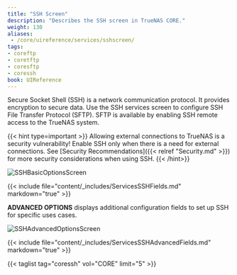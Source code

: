 ```yaml
---
title: "SSH Screen"
description: "Describes the SSH screen in TrueNAS CORE."
weight: 130
aliases:
 - /core/uireference/services/sshscreen/
tags:
- coreftp
- coretftp
- coresftp
- coressh
book: UIReference
---
```


Secure Socket Shell (SSH) is a network communication protocol. It provides encryption to secure data. Use the SSH services screen to configure SSH File Transfer Protocol (SFTP). SFTP is available by enabling SSH remote access to the TrueNAS system. 

{{< hint type=important >}}
Allowing external connections to TrueNAS is a security vulnerability!
Enable SSH only when there is a need for external connections.
See [Security Recommendations]({{< relref "Security.md" >}}) for more security considerations when using SSH.
{{< /hint>}}

![SSHBasicOptionsScreen](/images/CORE/Services/SSHBasicOptionsScreen.png "SSH Basic Options")

{{< include file="content/_includes/ServicesSSHFields.md" markdown="true" >}}

**ADVANCED OPTIONS** displays additional configuration fields to set up SSH for specific uses cases. 

![SSHAdvancedOptionsScreen](/images/CORE/Services/SSHAdvancedOptionsScreen.png "SSH Advanced Options")

{{< include file="content/_includes/ServicesSSHAdvancedFields.md" markdown="true" >}}

{{< taglist tag="coressh" vol="CORE" limit="5" >}}
